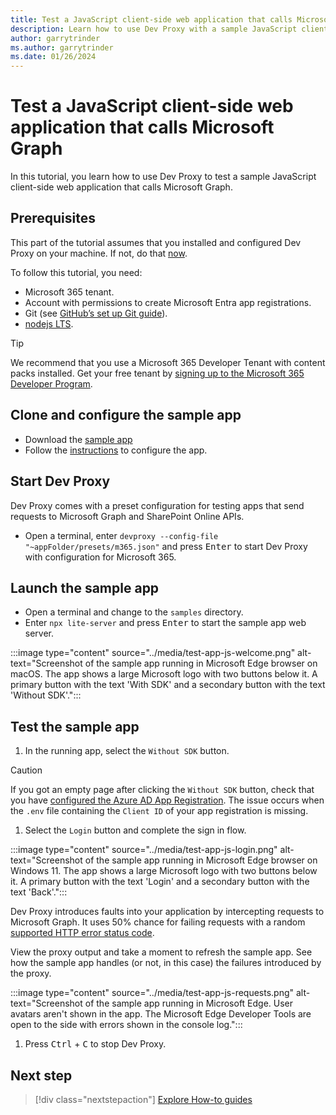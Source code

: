 ```yaml
---
title: Test a JavaScript client-side web application that calls Microsoft Graph
description: Learn how to use Dev Proxy with a sample JavaScript client-side web application that calls Microsoft Graph.
author: garrytrinder
ms.author: garrytrinder
ms.date: 01/26/2024
---
```


# Test a JavaScript client-side web application that calls Microsoft Graph

In this tutorial, you learn how to use Dev Proxy to test a sample JavaScript client-side web application that calls Microsoft Graph.

## Prerequisites

This part of the tutorial assumes that you installed and configured Dev Proxy on your machine. If not, do that [now](../get-started.md).

To follow this tutorial, you need:

- Microsoft 365 tenant.
- Account with permissions to create Microsoft Entra app registrations.
- Git (see [GitHub’s set up Git guide](https://help.github.com/en/github/getting-started-with-github/set-up-git)).
- [nodejs LTS](https://nodejs.org).

> [!TIP]
> We recommend that you use a Microsoft 365 Developer Tenant with content packs installed. Get your free tenant by [signing up to the Microsoft 365 Developer Program](https://aka.ms/m365/).

## Clone and configure the sample app

- Download the [sample app](https://pnp.github.io/download-partial/?url=https://github.com/pnp/proxy-samples/tree/main/samples/demo-m365-randomerror-js)
- Follow the [instructions](https://github.com/pnp/proxy-samples/blob/main/samples/demo-m365-randomerror-js/readme.md) to configure the app.

## Start Dev Proxy

Dev Proxy comes with a preset configuration for testing apps that send requests to Microsoft Graph and SharePoint Online APIs.

- Open a terminal, enter `devproxy --config-file "~appFolder/presets/m365.json"` and press <kbd>Enter</kbd> to start Dev Proxy with configuration for Microsoft 365.

## Launch the sample app

- Open a terminal and change to the `samples` directory.
- Enter `npx lite-server` and press <kbd>Enter</kbd> to start the sample app web server.

:::image type="content" source="../media/test-app-js-welcome.png" alt-text="Screenshot of the sample app running in Microsoft Edge browser on macOS. The app shows a large Microsoft logo with two buttons below it. A primary button with the text 'With SDK' and a secondary button with the text 'Without SDK'.":::

## Test the sample app

1. In the running app, select the `Without SDK` button.

  > [!CAUTION]
  > If you got an empty page after clicking the `Without SDK` button, check that you have [configured the Azure AD App Registration](https://github.com/microsoft/dev-proxy/tree/main/samples#configure-azure-ad-app-registration). The issue occurs when the `.env` file containing the `Client ID` of your app registration is missing.

1. Select the `Login` button and complete the sign in flow.

  :::image type="content" source="../media/test-app-js-login.png" alt-text="Screenshot of the sample app running in Microsoft Edge browser on Windows 11. The app shows a large Microsoft logo with two buttons below it. A primary button with the text 'Login' and a secondary button with the text 'Back'.":::
  
  Dev Proxy introduces faults into your application by intercepting requests to Microsoft Graph. It uses 50% chance for failing requests with a random [supported HTTP error status code](../technical-reference/graphrandomerrorplugin.md).
  
  View the proxy output and take a moment to refresh the sample app. See how the sample app handles (or not, in this case) the failures introduced by the proxy.
  
  :::image type="content" source="../media/test-app-js-requests.png" alt-text="Screenshot of the sample app running in Microsoft Edge. User avatars aren't shown in the app. The Microsoft Edge Developer Tools are open to the side with errors shown in the console log.":::

1. Press <kbd>Ctrl</kbd> + <kbd>C</kbd> to stop Dev Proxy.

## Next step

> [!div class="nextstepaction"]
> [Explore How-to guides](../how-to/overview.md)
